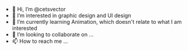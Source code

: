- 👋 Hi, I’m @cetsvector
- 👀 I’m interested in graphic design and UI design
- 🌱 I’m currently learning Animation, which doesn't relate to what I am interested
- 💞️ I’m looking to collaborate on ...
- 📫 How to reach me ...
